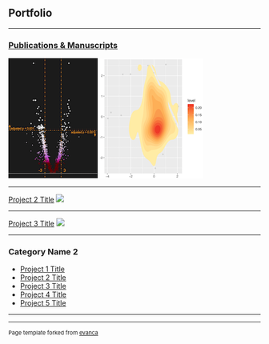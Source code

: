 ## Portfolio

---

### [Publications & Manuscripts](/Publication_Manuscripts)

<img src="images/Volcano.png?raw=true"/> <img src="images/Density.png?raw=true"/>



---
[Project 2 Title](/pdf/sample_presentation.pdf)
<img src="images/my_skill.jpg?raw=true"/>

---
[Project 3 Title](http://example.com/)
<img src="images/XXX.jpg?raw=true"/>

---

### Category Name 2

- [Project 1 Title](http://example.com/)
- [Project 2 Title](http://example.com/)
- [Project 3 Title](http://example.com/)
- [Project 4 Title](http://example.com/)
- [Project 5 Title](http://example.com/)

---




---
<p style="font-size:11px">Page template forked from <a href="https://github.com/evanca/quick-portfolio">evanca</a></p>
<!-- Remove above link if you don't want to attibute -->

